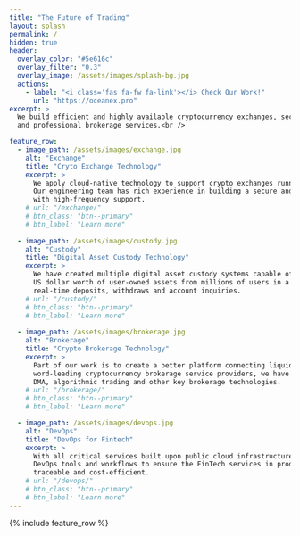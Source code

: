 ```yaml
---
title: "The Future of Trading"
layout: splash
permalink: /
hidden: true
header:
  overlay_color: "#5e616c"
  overlay_filter: "0.3"
  overlay_image: /assets/images/splash-bg.jpg
  actions:
    - label: "<i class='fas fa-fw fa-link'></i> Check Our Work!"
      url: "https://oceanex.pro"
excerpt: >
  We build efficient and highly available cryptocurrency exchanges, secure cryptocurrency custody,
  and professional brokerage services.<br />

feature_row:
  - image_path: /assets/images/exchange.jpg
    alt: "Exchange"
    title: "Cryto Exchange Technology"
    excerpt: >
      We apply cloud-native technology to support crypto exchanges running 7 x 24.
      Our engineering team has rich experience in building a secure and highly available exchange
      with high-frequency support.
    # url: "/exchange/"
    # btn_class: "btn--primary"
    # btn_label: "Learn more"
  
  - image_path: /assets/images/custody.jpg
    alt: "Custody"
    title: "Digital Asset Custody Technology"
    excerpt: >
      We have created multiple digital asset custody systems capable of managing billions of
      US dollar worth of user-owned assets from millions of users in a secure manner with the support of
      real-time deposits, withdraws and account inquiries.
    # url: "/custody/"
    # btn_class: "btn--primary"
    # btn_label: "Learn more"
  
  - image_path: /assets/images/brokerage.jpg
    alt: "Brokerage"
    title: "Crypto Brokerage Technology"
    excerpt: >
      Part of our work is to create a better platform connecting liquidity from major exchanges. Serving
      word-leading cryptocurrency brokerage service providers, we have rich experience in order routing,
      DMA, algorithmic trading and other key brokerage technologies. 
    # url: "/brokerage/"
    # btn_class: "btn--primary"
    # btn_label: "Learn more" 

  - image_path: /assets/images/devops.jpg
    alt: "DevOps"
    title: "DevOps for Fintech"
    excerpt: >
      With all critical services built upon public cloud infrastructure, we have the right collection of
      DevOps tools and workflows to ensure the FinTech services in production are highly available,
      traceable and cost-efficient.
    # url: "/devops/"
    # btn_class: "btn--primary"
    # btn_label: "Learn more"
---
```


{% include feature_row %}
